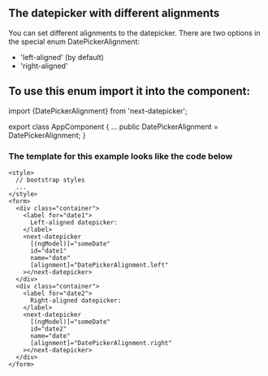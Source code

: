## The datepicker with different alignments

You can set different alignments to the datepicker.
There are two options in the special enum DatePickerAlignment:

- 'left-aligned' (by default)
- 'right-aligned'

## To use this enum import it into the component:

import {DatePickerAlignment} from 'next-datepicker';

export class AppComponent {
...
public DatePickerAlignment = DatePickerAlignment;
}

### The template for this example looks like the code below

```
<style>
  // bootstrap styles
  ...
</style>
<form>
  <div class="container">
    <label for="date1">
      Left-aligned datepicker:
    </label>
    <next-datepicker
      [(ngModel)]="someDate"
      id="date1"
      name="date"
      [alignment]="DatePickerAlignment.left"
    ></next-datepicker>
  </div>
  <div class="container">
    <label for="date2">
      Right-aligned datepicker:
    </label>
    <next-datepicker
      [(ngModel)]="someDate"
      id="date2"
      name="date"
      [alignment]="DatePickerAlignment.right"
    ></next-datepicker>
  </div>
</form>
```
